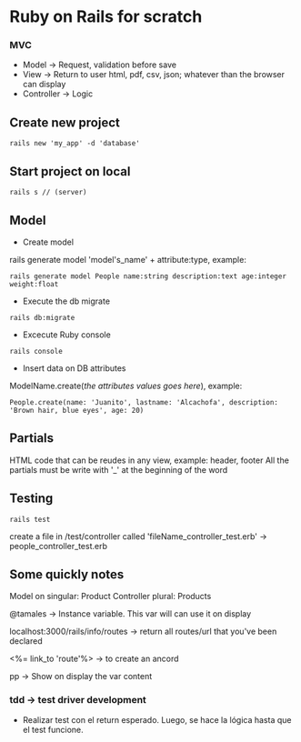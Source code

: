 # Ruby on Rails for scratch
### MVC

* Model -> Request, validation before save
* View -> Return to user html, pdf, csv, json; whatever than the browser can display
* Controller -> Logic

## Create new project
```
rails new 'my_app' -d 'database'
```

## Start project on local
```
rails s // (server)
```
## Model

* Create model

rails generate model 'model's_name' + attribute:type, example:
```
rails generate model People name:string description:text age:integer weight:float
```

* Execute the db migrate
```
rails db:migrate
```

* Excecute Ruby console
```
rails console
```

* Insert data on DB attributes

ModelName.create(*the attributes values goes here*), example:
```
People.create(name: 'Juanito', lastname: 'Alcachofa', description: 'Brown hair, blue eyes', age: 20)
```

## Partials
HTML code that can be reudes in any view, example: header, footer
All the partials must be write with '_' at the beginning of the word

## Testing
```
rails test
```
create a file in /test/controller called 'fileName_controller_test.erb' -> people_controller_test.erb


## Some quickly notes
Model on singular: Product
Controller plural: Products

@tamales -> Instance variable. This var will can use it on display

localhost:3000/rails/info/routes -> return all routes/url that you've been declared

<%= link_to 'route'%> -> to create an ancord

pp -> Show on display the var content

### tdd -> test driver development
* Realizar test con el return esperado. Luego, se hace la lógica hasta que el test funcione.
